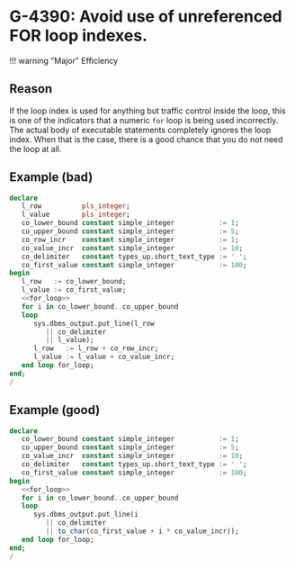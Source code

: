 # G-4390: Avoid use of unreferenced FOR loop indexes.

!!! warning "Major"
    Efficiency

## Reason

If the loop index is used for anything but traffic control inside the loop, this is one of the indicators that a numeric `for` loop is being used incorrectly. The actual body of executable statements completely ignores the loop index. When that is the case, there is a good chance that you do not need the loop at all.

## Example (bad)

``` sql
declare
   l_row          pls_integer;
   l_value        pls_integer;
   co_lower_bound constant simple_integer           := 1;
   co_upper_bound constant simple_integer           := 5;
   co_row_incr    constant simple_integer           := 1;
   co_value_incr  constant simple_integer           := 10;
   co_delimiter   constant types_up.short_text_type := ' ';
   co_first_value constant simple_integer           := 100;
begin
   l_row   := co_lower_bound;
   l_value := co_first_value;
   <<for_loop>>
   for i in co_lower_bound..co_upper_bound
   loop
      sys.dbms_output.put_line(l_row
         || co_delimiter
         || l_value);
      l_row   := l_row + co_row_incr;
      l_value := l_value + co_value_incr;
   end loop for_loop;
end;
/
```

## Example (good)

``` sql
declare
   co_lower_bound constant simple_integer           := 1;
   co_upper_bound constant simple_integer           := 5;
   co_value_incr  constant simple_integer           := 10;
   co_delimiter   constant types_up.short_text_type := ' ';
   co_first_value constant simple_integer           := 100;
begin
   <<for_loop>>
   for i in co_lower_bound..co_upper_bound
   loop
      sys.dbms_output.put_line(i
         || co_delimiter
         || to_char(co_first_value + i * co_value_incr));
   end loop for_loop;
end;
/
```